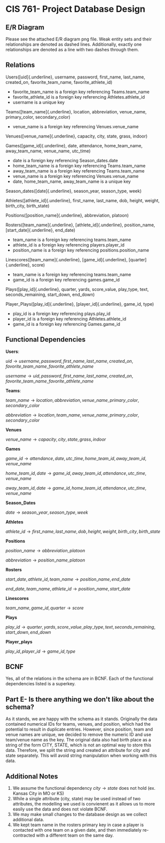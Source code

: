 # CIS 761- Project Database Design

## E/R Diagram
Please see the attached E/R diagram png file. Weak entity sets and their relationships are denoted as dashed lines. Additionally, exactly one relationships are denoted as a line with two dashes through them.

## Relations

Users([uid]{.underline}, username, password, first_name, last_name, created_on, favorite_team_name, favorite_athlete_id)

* favorite_team_name is a foreign key referencing Teams.team_name
* favorite_athlete_id is a foreign key referencing Athletes.athlete_id
* username is a unique key

Teams([team_name]{.underline}, location, abbreviation, venue_name, primary_color, secondary_color)

* venue_name is a foreign key referencing Venues.venue_name

Venues([venue_name]{.underline}, capacity, city, state, grass, indoor)

Games([game_id]{.underline}, date, attendance, home_team_name, away_team_name, venue_name, utc_time)

* date is a foreign key referencing Season_dates.date
* home_team_name is a foreign key referencing Teams.team_name
* away_team_name is a foreign key referencing Teams.team_name
* venue_name is a foreign key referencing Venues.venue_name
* date, home_team_name, away_team_name is a unique key

Season_dates([date]{.underline}, season_year, season_type, week)
	
Athletes([athlete_id]{.underline}, first_name, last_name, dob, height, weight, birth_city, birth_state)

Positions([position_name]{.underline}, abbreviation, platoon)

Rosters([team_name]{.underline}, [athlete_id]{.underline}, position_name, [start_date]{.underline}, end_date)

* team_name is a foreign key referencing teams.team_name
* athlete_id is a foreign key referencing players.player_id
* position_name is a foreign key referencing positions.position_name
	
Linescores([team_name]{.underline}, [game_id]{.underline}, [quarter]{.underline}, score)

* team_name is a foreign key referencing teams.team_name
* game_id is a foreign key referencing games.game_id

Plays([play_id]{.underline}, quarter, yards, score_value, play_type, text, seconds_remaining, start_down, end_down)

Player_Plays([play_id]{.underline}, [player_id]{.underline}, game_id, type)

* play_id is a foreign key referencing plays.play_id
* player_id is a foreign key referencing Athletes.athlete_id
* game_id is a foreign key referencing Games.game_id

## Functional Dependencies

**Users**:

$uid \to username, password, first\_name, last\_name, created\_on, favorite\_team\_name, favorite\_athlete\_name$

$username \to uid, password, first\_name, last\_name, created\_on, favorite\_team\_name, favorite\_athlete\_name$

**Teams**:

$team\_name \to location, abbreviation, venue\_name, primary\_color, secondary\_color$

$abbreviation \to location, team\_name, venue\_name, primary\_color, secondary\_color$

**Venues**

$venue\_name \to capacity, city, state, grass, indoor$


**Games**

$game\_id \to attendance, date, utc\_time, home\_team\_id, away\_team\_id, venue\_name$

$home\_team\_id, date \to game\_id, away\_team\_id, attendance, utc\_time, venue\_name$

$away\_team\_id, date \to game\_id, home\_team\_id, attendance, utc\_time, venue\_name$


**Season_Dates**

$date \to season\_year, season\_type, week$

**Athletes**

$athlete\_id \to first\_name, last\_name, dob, height, weight, birth\_city, birth\_state$

**Positions**

$position\_name \to abbreviation, platoon$

$abbreviation \to position\_name, platoon$

**Rosters**

$start\_date, athlete\_id, team\_name \to position\_name, end\_date$

$end\_date, team\_name, athlete\_id \to position\_name, start\_date$

**Linescores**

$team\_name, game\_id, quarter \to score$

**Plays**

$play\_id \to quarter, yards, score\_value, play\_type, text, seconds\_remaining, start\_down, end\_down$

**Player_plays**

$play\_id, player\_id \to game\_id, type$

## BCNF
Yes, all of the relations in the schema are in BCNF. Each of the functional dependencies listed is a superkey.

## Part E- Is there anything we don't like about the schema?
As it stands, we are happy with the schema as it stands. Originally the data contained numerical IDs for teams, venues, and position, which had the potential to result in duplicate entries. However, since position, team and venue names are unique, we decided to remove the numeric ID and use team/venue name as the key. The original data also had birth place as a string of the form CITY, STATE, which is not an optimal way to store this data. Therefore, we split the string and created an attribute for city and state separately. This will avoid string manipulation when working with this data. 

## Additional Notes
1. We assume the functional dependency $city \to state$ does not hold (ex. Kansas City in MO or KS)
2. While a single attribute (city, state) may be used instead of two attributes, the modelling we used is convienent as it allows us to more easily use the data and does not violate BCNF.
3. We may make small changes to the database design as we collect additional data.
4. We kept team name in the rosters primary key in case a player is contacted with one team on a given date, and then immediately re-contracted with a different team on the same day.
